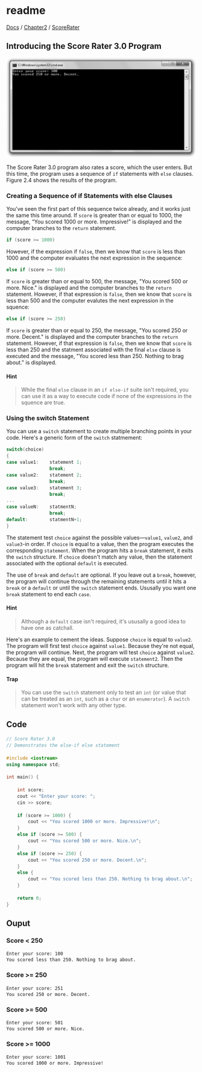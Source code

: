 # readme

[Docs](https://github.com/PiSaucer/book-c-plus-plus/tree/569357054614b69475a73eff46aae33d4998bc5a/docs/README.md) / [Chapter2](https://github.com/PiSaucer/book-c-plus-plus/tree/569357054614b69475a73eff46aae33d4998bc5a/docs/Chapter2/README.md) / [ScoreRater](https://github.com/PiSaucer/book-c-plus-plus/tree/569357054614b69475a73eff46aae33d4998bc5a/docs/Chapter2/ScoreRater/README.md)

## Introducing the Score Rater 3.0 Program

![Screenshot](../.gitbook/assets/Image_082.gif)

The Score Rater 3.0 program also rates a score, which the user enters. But this time, the program uses a sequence of `if` statements with `else` clauses. Figure 2.4 shows the results of the program.

### Creating a Sequence of if Statements with else Clauses

You’ve seen the first part of this sequence twice already, and it works just the same this time around. If `score` is greater than or equal to 1000, the message, “You scored 1000 or more. Impressive!” is displayed and the computer branches to the `return` statement.

```cpp
if (score >= 1000)
```

However, if the expression if `false`, then we know that `score` is less than 1000 and the computer evaluates the next expression in the sequence:

```cpp
else if (score >= 500)
```

If `score` is greater than or equal to 500, the message, "You scored 500 or more. Nice." is displayed and the computer branches to the `return` statement. However, if that expression is `false`, then we know that `score` is less than 500 and the computer evalutes the next expression in the squence:

```cpp
else if (score >= 250)
```

If `score` is greater than or equal to 250, the message, "You scored 250 or more. Decent." is displayed and the computer branches to the `return` statement. However, if that expression is `false`, then we know that `score` is less than 250 and the statment associated with the final `else` clause is executed and the message, "You scored less than 250. Nothing to brag about." is displayed.

#### Hint

> While the final `else` clause in an `if else-if` suite isn't required, you can use it as a way to execute code if none of the expressions in the squence are true.

### Using the switch Statement

You can use a `switch` statement to create multiple branching points in your code. Here's a generic form of the `switch` statmement:

```cpp
switch(choice)
{
case value1:    statement 1;
                break;
case value2:    statement 2;
                break;
case value3:    statement 3;
                break;
...
case valueN:    statmentN;
                break;
default:        statmentN+1;
}
```

The statement test `choice` against the possible values—`value1`, `value2`, and `value3`-in order. If `choice` is equal to a value, then the program executes the corresponding `statement`. When the program hits a `break` statement, it exits the `switch` structure. If `choice` doesn't match any value, then the statement associated with the optional `default` is executed.

The use of `break` and `default` are optional. If you leave out a `break`, however, the program will continue through the remaining statements until it hits a `break` or a `default` or until the `switch` statement ends. Ususally you want one `break` statement to end each `case`.

#### Hint

> Although a `default` case isn't required, it's ususally a good idea to have one as catchall.

Here's an example to cement the ideas. Suppose `choice` is equal to `value2`. The program will first test `choice` against `value1`. Because they're not equal, the program will continue. Next, the program will test `choice` against `value2`. Because they are equal, the program will execute `statement2`. Then the program will hit the `break` statement and exit the `switch` structure.

#### Trap

> You can use the `switch` statement only to test an `int` \(or value that can be treated as an `int`, such as a `char` or an `enumerator`\). A `switch` statement won't work with any other type.

## Code

```cpp
// Score Rater 3.0
// Demonstrates the else-if else statement

#include <iostream>
using namespace std;

int main() {

    int score;
    cout << "Enter your score: ";
    cin >> score;

    if (score >= 1000) {
        cout << "You scored 1000 or more. Impressive!\n";
    }
    else if (score >= 500) {
        cout << "You scored 500 or more. Nice.\n";
    }
    else if (score >= 250) {
        cout << "You scored 250 or more. Decent.\n";
    }
    else {
        cout << "You scored less than 250. Nothing to brag about.\n";
    }

    return 0;
}
```

## Ouput

### Score &lt; 250

```text
Enter your score: 100
You scored less than 250. Nothing to brag about.
```

### Score &gt;= 250

```text
Enter your score: 251
You scored 250 or more. Decent.
```

### Score &gt;= 500

```text
Enter your score: 501
You scored 500 or more. Nice.
```

### Score &gt;= 1000

```text
Enter your score: 1001
You scored 1000 or more. Impressive!
```

